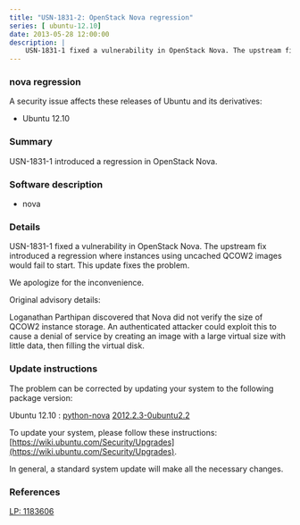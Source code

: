 ```yaml
---
title: "USN-1831-2: OpenStack Nova regression"
series: [ ubuntu-12.10]
date: 2013-05-28 12:00:00
description: |
    USN-1831-1 fixed a vulnerability in OpenStack Nova. The upstream fix introduced a regression where instances using uncached QCOW2 images would fail to start. This update fixes the problem.
--- 
```

 
### nova regression

A security issue affects these releases of Ubuntu and its derivatives:

* Ubuntu 12.10

### Summary

USN-1831-1 introduced a regression in OpenStack Nova. 

### Software description

* nova 

### Details

USN-1831-1 fixed a vulnerability in OpenStack Nova. The upstream fix introduced a regression where instances using uncached QCOW2 images would fail to start. This update fixes the problem.

We apologize for the inconvenience.

Original advisory details:

 Loganathan Parthipan discovered that Nova did not verify the size of QCOW2 instance storage. An authenticated attacker could exploit this to cause a denial of service by creating an image with a large virtual size with little data, then filling the virtual disk. 

### Update instructions

The problem can be corrected by updating your system to the following package version:

Ubuntu 12.10
 : [python-nova](https://launchpad.net/ubuntu/+source/nova) <span> [2012.2.3-0ubuntu2.2](https://launchpad.net/ubuntu/+source/nova/2012.2.3-0ubuntu2.2) </span> 

To update your system, please follow these instructions: [https://wiki.ubuntu.com/Security/Upgrades](https://wiki.ubuntu.com/Security/Upgrades).

In general, a standard system update will make all the necessary changes. 

### References

 [LP: 1183606](https://launchpad.net/bugs/1183606)
 
